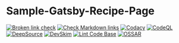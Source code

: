# Sample-Gatsby-Recipe-Page

[![Broken link check](https://github.com/milliorn/Sample-Gatsby-Recipe-Page/actions/workflows/links.yml/badge.svg)](https://github.com/milliorn/Sample-Gatsby-Recipe-Page/actions/workflows/links.yml)
[![Check Markdown links](https://github.com/milliorn/Sample-Gatsby-Recipe-Page/actions/workflows/markdown-link-check.yml/badge.svg)](https://github.com/milliorn/Sample-Gatsby-Recipe-Page/actions/workflows/markdown-link-check.yml)
[![Codacy](https://github.com/milliorn/Sample-Gatsby-Recipe-Page/actions/workflows/codacy-analysis.yml/badge.svg)](https://github.com/milliorn/Sample-Gatsby-Recipe-Page/actions/workflows/codacy-analysis.yml)
[![CodeQL](https://github.com/milliorn/Sample-Gatsby-Recipe-Page/actions/workflows/codeql-analysis.yml/badge.svg)](https://github.com/milliorn/Sample-Gatsby-Recipe-Page/actions/workflows/codeql-analysis.yml)
[![DeepSource](https://deepsource.io/gh/milliorn/Sample-Gatsby-Recipe-Page.svg/?label=active+issues&show_trend=true&token=t33AZyiarRHg1JeA4jLiGRpY)](https://deepsource.io/gh/milliorn/Sample-Gatsby-Recipe-Page/?ref=repository-badge)
[![DevSkim](https://github.com/milliorn/Sample-Gatsby-Recipe-Page/actions/workflows/devskim-analysis.yml/badge.svg)](https://github.com/milliorn/Sample-Gatsby-Recipe-Page/actions/workflows/devskim-analysis.yml)
[![Lint Code Base](https://github.com/milliorn/Sample-Gatsby-Recipe-Page/actions/workflows/super-linter.yml/badge.svg)](https://github.com/milliorn/Sample-Gatsby-Recipe-Page/actions/workflows/super-linter.yml)
[![OSSAR](https://github.com/milliorn/Sample-Gatsby-Recipe-Page/actions/workflows/ossar-analysis.yml/badge.svg)](https://github.com/milliorn/Sample-Gatsby-Recipe-Page/actions/workflows/ossar-analysis.yml)
